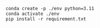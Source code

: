 ```commandline
conda create -p ./env python=3.11
conda activate ./env
pip install -r requirement.txt
```